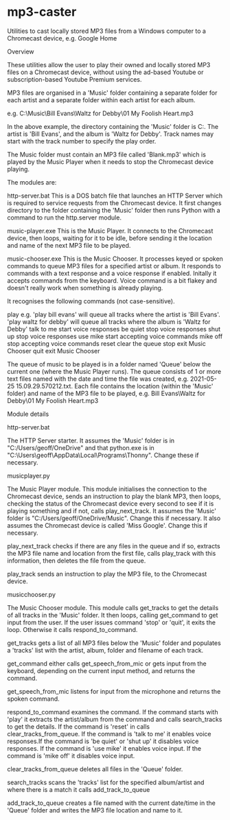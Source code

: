 # mp3-caster

Utilities to cast locally stored MP3 files from a Windows computer to a Chromecast device, e.g. Google Home

Overview

These utilities allow the user to play their owned and locally stored MP3 files on a Chromecast device, without using the ad-based Youtube or 
subscription-based Youtube Premium services. 

MP3 files are organised in a 'Music' folder containing a separate folder for each artist and a separate folder within each artist for each album.

e.g. C:\Music\Bill Evans\Waltz for Debby\01 My Foolish Heart.mp3
				
In the above example, the directory containing the 'Music' folder is C:\. The artist is 'Bill Evans', and the album is 'Waltz for Debby'. Track names 
may start with the track number to specify the play order.

The Music folder must contain an MP3 file called 'Blank.mp3' which is played by the Music Player when it needs to stop the Chromecast device playing.

The modules are:

http-server.bat		This is a DOS batch file that launches an HTTP Server which is required to service requests from the Chromecast device. It first 
			changes directory to the folder containing the 'Music' folder then runs Python with a command to run the http.server module.
			
music-player.exe	This is the Music Player. It connects to the Chromecast device, then loops, waiting for it to be idle, before sending it the 
			location and name of the next MP3 file to be played. 

music-chooser.exe	This is the Music Chooser. It processes keyed or spoken commands to queue MP3 files for a specified artist or album. It responds 
			to commands with a text response and a voice response if enabled. Initally it accepts commands from the keyboard. Voice command 
			is a bit flakey and doesn't really work when something is already playing.
			
It recognises the following commands (not case-sensitive). 			
			
play		e.g. 'play bill evans' will queue all tracks where the artist is 'Bill Evans'. 'play waltz for debby' will queue all tracks where the album is 'Waltz for Debby'
talk to me	start voice responses
be quiet	stop voice responses
shut up		stop voice responses
use mike	start accepting voice commands
mike off	stop accepting voice commands
reset		clear the queue
stop		exit Music Chooser
quit		exit Music Chooser

The queue of music to be played is in a folder named 'Queue' below the current one (where the Music Player runs). The queue consists of 1 or more text 
files named with the date and time the file was created, e.g. 2021-05-25 15.09.29.570212.txt. Each file contains the location (within the 'Music' folder) 
and name of the MP3 file to be played, e.g. Bill Evans\Waltz for Debby\01 My Foolish Heart.mp3

Module details

http-server.bat

The HTTP Server starter. It assumes the 'Music' folder is in "C:/Users/geoff/OneDrive" and that python.exe is in 
"C:\Users\geoff\AppData\Local\Programs\Thonny". Change these if necessary. 

musicplayer.py

The Music Player module. This module initialises the connection to the Chromecast device, sends an instruction to play the blank MP3, then loops,
checking the status of the Chromecast device every second to see if it is playing something and if not, calls play_next_track. It assumes the 'Music'
folder is "C:/Users/geoff/OneDrive/Music". Change this if necessary. It also assumes the Chromecast device is called 'Miss Google'. Change this if 
necessary.

play_next_track checks if there are any files in the queue and if so, extracts the MP3 file name and location from the first file, calls play_track with
this information, then deletes the file from the queue.

play_track sends an instruction to play the MP3 file, to the Chromecast device.

musicchooser.py

The Music Chooser module. This module calls get_tracks to get the details of all tracks in the 'Music' folder. It then loops, calling get_command to get 
input from the user. If the user issues command 'stop' or 'quit', it exits the loop. Otherwise it calls respond_to_command.

get_tracks gets a list of all MP3 files below the 'Music' folder and populates a 'tracks' list with the artist, album, folder and filename of each track.

get_command either calls get_speech_from_mic or gets input from the keyboard, depending on the current input method, and returns the command.

get_speech_from_mic listens for input from the microphone and returns the spoken command.

respond_to_command examines the command. If the command starts with 'play' it extracts the artist/album from the command and calls search_tracks to get 
the details. If the command is 'reset' in calls clear_tracks_from_queue. If the command is 'talk to me' it enables voice responses.If the command is 'be 
quiet' or 'shut up' it disables voice responses. If the command is 'use mike' it enables voice input. If the command is 'mike off' it disables voice 
input.

clear_tracks_from_queue deletes all files in the 'Queue' folder.

search_tracks scans the 'tracks' list for the specified album/artist and where there is a match it calls add_track_to_queue

add_track_to_queue creates a file named with the current date/time in the 'Queue' folder and writes the MP3 file location and name to it.
